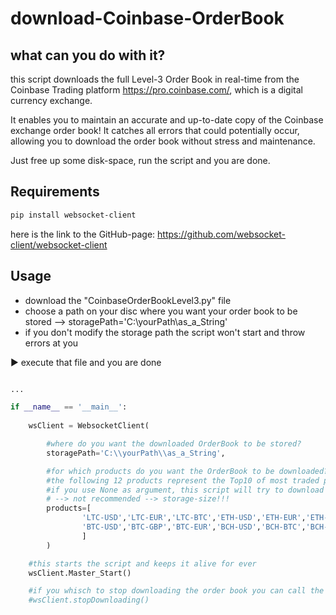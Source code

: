 # download-Coinbase-OrderBook

## what can you do with it?
this script downloads the full Level-3 Order Book in real-time from the Coinbase Trading platform https://pro.coinbase.com/, which is a digital currency exchange.

It enables you to maintain an accurate and up-to-date copy of the Coinbase exchange order book! It catches all errors that could potentially occur, allowing you to download the order book without stress and maintenance.

Just free up some disk-space, run the script and you are done.


## Requirements
```bash
pip install websocket-client
```
here is the link to the GitHub-page: https://github.com/websocket-client/websocket-client

## Usage
- download the "CoinbaseOrderBookLevel3.py" file
- choose a path on your disc where you want your order book to be stored
	--> storagePath='C:\\yourPath\\as_a_String'
- if you don't modify the storage path the script won't start and throw errors at you

▶ execute that file and you are done

```python

...

if __name__ == '__main__':
    
	wsClient = WebsocketClient(

		#where do you want the downloaded OrderBook to be stored?
		storagePath='C:\\yourPath\\as_a_String',

		#for which products do you want the OrderBook to be downloaded?
		#the following 12 products represent the Top10 of most traded products on Coinbase
		#if you use None as argument, this script will try to download all products available
		# --> not recommended --> storage-size!!!
		products=[
				'LTC-USD','LTC-EUR','LTC-BTC','ETH-USD','ETH-EUR','ETH-BTC',
				'BTC-USD','BTC-GBP','BTC-EUR','BCH-USD','BCH-BTC','BCH-EUR'
				]
		)

	#this starts the script and keeps it alive for ever
	wsClient.Master_Start()

	#if you whisch to stop downloading the order book you can call the stopDownloading() method
	#wsClient.stopDownloading()
```
